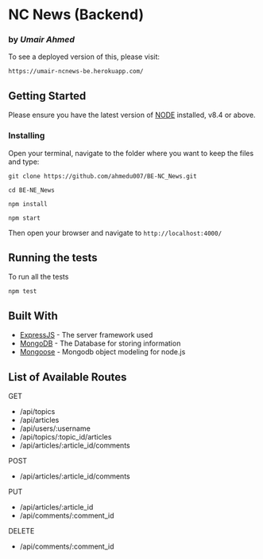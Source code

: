 # NC News (Backend)

### by _Umair Ahmed_

To see a deployed version of this, please visit:

```
https://umair-ncnews-be.herokuapp.com/
```

## Getting Started

Please ensure you have the latest version of [NODE](https://nodejs.org/en/)
installed, v8.4 or above.

### Installing

Open your terminal, navigate to the folder where you want to keep the files and
type:

```
git clone https://github.com/ahmedu007/BE-NC_News.git

cd BE-NE_News

npm install

npm start
```

Then open your browser and navigate to `http://localhost:4000/`

## Running the tests

To run all the tests

```
npm test
```

## Built With

* [ExpressJS](https://expressjs.com/) - The server framework used
* [MongoDB](https://www.mongodb.com/) - The Database for storing information
* [Mongoose](http://mongoosejs.com/) - Mongodb object modeling for node.js

## List of Available Routes

GET

* /api/topics
* /api/articles
* /api/users/:username
* /api/topics/:topic_id/articles
* /api/articles/:article_id/comments

POST

* /api/articles/:article_id/comments

PUT

* /api/articles/:article_id
* /api/comments/:comment_id

DELETE

* /api/comments/:comment_id
